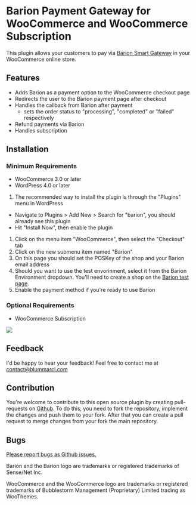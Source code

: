 # Barion Payment Gateway for WooCommerce and WooCommerce Subscription

This plugin allows your customers to pay via [Barion Smart Gateway](https://www.barion.com/) in your WooCommerce online store.

## Features

- Adds Barion as a payment option to the WooCommerce checkout page
- Redirects the user to the Barion payment page after checkout
- Handles the callback from Barion after payment
  - sets the order status to "processing", "completed" or "failed" respectively
- Refund payments via Barion
- Handles subscription

## Installation

### Minimum Requirements

- WooCommerce 3.0 or later
- WordPress 4.0 or later

1. The recommended way to install the plugin is through the "Plugins" menu in WordPress
  - Navigate to Plugins > Add New > Search for "barion", you should already see this plugin
  - Hit "Install Now", then enable the plugin
1. Click on the menu item "WooCommerce", then select the "Checkout" tab
1. Click on the new submenu item named "Barion"
1. On this page you should set the POSKey of the shop and your Barion email address 
1. Should you want to use the test envorinment, select it from the Barion Environment dropdown. You'll need to create a shop on the [Barion test page](https://test.barion.com).
1. Enable the payment method if you're ready to use Barion

### Optional Requirements 

- WooCommerce Subscription

![](assets/screenshot-1.png)

## Feedback

I'd be happy to hear your feedback! Feel free to contact me at contact@blummarci.com 

## Contribution

You're welcome to contribute to this open source plugin by creating pull-requests on [Github](https://github.com/bmarci/woocommerce-barion). To do this, you need to fork the repository, implement the changes and push them to your fork. After that you can create a pull request to merge changes from your fork the main repository.

## Bugs

[Please report bugs as Github issues.](https://github.com/bmarci/woocommerce-barion/issues)

Barion and the Barion logo are trademarks or registered trademarks of Sense/Net Inc.

WooCommerce and the WooCommerce logo are trademarks or registered trademarks of Bubblestorm Management (Proprietary) Limited trading as WooThemes.